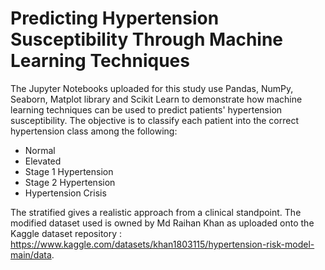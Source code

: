 # Predicting Hypertension Susceptibility Through Machine Learning Techniques
The Jupyter Notebooks uploaded for this study use Pandas, NumPy, Seaborn, Matplot library and Scikit Learn to demonstrate how machine learning techniques can be used to predict patients' hypertension susceptibility. The objective is to classify each patient into the correct hypertension class among the following:
- Normal
- Elevated
- Stage 1 Hypertension
- Stage 2 Hypertension
- Hypertension Crisis

The stratified gives a realistic approach from a clinical standpoint. The modified dataset used is owned by Md Raihan Khan as uploaded onto the Kaggle dataset repository : https://www.kaggle.com/datasets/khan1803115/hypertension-risk-model-main/data.
